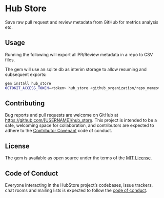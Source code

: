 # Hub Store

Save raw pull request and review metadata from GitHub for metrics
analysis etc.

## Usage

Running the following will export all PR/Review metadata in a repo to CSV
files.

The gem will use an sqlite db as interim storage to allow resuming and
subsequent exports:

```bash
gem install hub_store
OCTOKIT_ACCESS_TOKEN=<token> hub_store <github_organization/repo_names>
```

## Contributing

Bug reports and pull requests are welcome on GitHub at https://github.com/[USERNAME]/hub_store. This project is intended to be a safe, welcoming space for collaboration, and contributors are expected to adhere to the [Contributor Covenant](http://contributor-covenant.org) code of conduct.

## License

The gem is available as open source under the terms of the [MIT License](https://opensource.org/licenses/MIT).

## Code of Conduct

Everyone interacting in the HubStore project’s codebases, issue trackers, chat rooms and mailing lists is expected to follow the [code of conduct](https://github.com/[USERNAME]/hub_store/blob/master/CODE_OF_CONDUCT.md).
